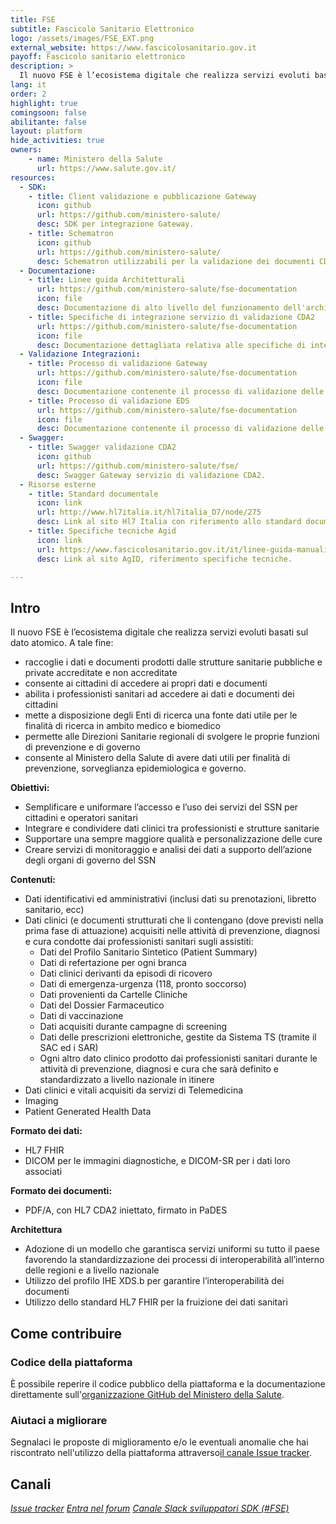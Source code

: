```yaml
---
title: FSE
subtitle: Fascicolo Sanitario Elettronico
logo: /assets/images/FSE_EXT.png
external_website: https://www.fascicolosanitario.gov.it
payoff: Fascicolo sanitario elettronico
description: >
  Il nuovo FSE è l’ecosistema digitale che realizza servizi evoluti basati sul dato atomico per cittadini e operatori sanitari.
lang: it
order: 2
highlight: true
comingsoon: false
abilitante: false
layout: platform
hide_activities: true
owners:
    - name: Ministero della Salute
      url: https://www.salute.gov.it/
resources:
  - SDK:
    - title: Client validazione e pubblicazione Gateway
      icon: github
      url: https://github.com/ministero-salute/
      desc: SDK per integrazione Gateway.
    - title: Schematron
      icon: github
      url: https://github.com/ministero-salute/
      desc: Schematron utilizzabili per la validazione dei documenti CDA2.
  - Documentazione:
    - title: Linee guida Architetturali
      url: https://github.com/ministero-salute/fse-documentation
      icon: file
      desc: Documentazione di alto livello del funzionamento dell'architettura.
    - title: Specifiche di integrazione servizio di validazione CDA2
      url: https://github.com/ministero-salute/fse-documentation
      icon: file
      desc: Documentazione dettagliata relativa alle specifiche di integrazione del servizio di validazione CDA2 esposto dal Gateway.
  - Validazione Integrazioni:
    - title: Processo di validazione Gateway
      url: https://github.com/ministero-salute/fse-documentation
      icon: file
      desc: Documentazione contenente il processo di validazione delle integrazioni con il Gateway.
    - title: Processo di validazione EDS
      url: https://github.com/ministero-salute/fse-documentation
      icon: file
      desc: Documentazione contenente il processo di validazione delle integrazioni con il EDS.
  - Swagger:
    - title: Swagger validazione CDA2
      icon: github
      url: https://github.com/ministero-salute/fse/
      desc: Swagger Gateway servizio di validazione CDA2.
  - Risorse esterne
    - title: Standard documentale
      icon: link
      url: http://www.hl7italia.it/hl7italia_D7/node/275
      desc: Link al sito Hl7 Italia con riferimento allo standard documentale.
    - title: Specifiche tecniche Agid
      icon: link
      url: https://www.fascicolosanitario.gov.it/it/linee-guida-manuali-documenti-tecnici
      desc: Link al sito AgID, riferimento specifiche tecniche.

---
```


## Intro 

Il nuovo FSE è l’ecosistema digitale che realizza servizi evoluti basati sul dato atomico. 
A tale fine:
- raccoglie i dati e documenti prodotti dalle strutture sanitarie pubbliche e private accreditate e non accreditate 
- consente ai cittadini di accedere ai propri dati e documenti 
- abilita i professionisti sanitari ad accedere ai dati e documenti dei cittadini
- mette a disposizione degli Enti di ricerca una fonte dati utile per le finalità di ricerca in ambito medico e biomedico
- permette alle Direzioni Sanitarie regionali di svolgere le proprie funzioni di prevenzione e di governo
- consente al Ministero della Salute di avere dati utili per finalità di prevenzione, sorveglianza epidemiologica e governo.

**Obiettivi:**
- Semplificare e uniformare l’accesso e l’uso dei servizi del SSN per cittadini e operatori sanitari
- Integrare e condividere dati clinici tra professionisti e strutture sanitarie 
- Supportare una sempre maggiore qualità e personalizzazione delle cure 
- Creare servizi di monitoraggio e analisi dei dati a supporto dell’azione degli organi di governo del SSN

**Contenuti:**
- Dati identificativi ed amministrativi (inclusi dati su prenotazioni, libretto sanitario, ecc)
- Dati clinici (e documenti strutturati che li contengano (dove previsti nella prima fase di attuazione) acquisiti nelle attività di prevenzione, diagnosi e cura condotte dai professionisti sanitari sugli assistiti:
	- Dati del Profilo Sanitario Sintetico (Patient Summary)
	- Dati di refertazione per ogni branca
	- Dati clinici derivanti da episodi di ricovero
	- Dati di emergenza-urgenza (118, pronto soccorso)
	- Dati provenienti da Cartelle Cliniche
	- Dati del Dossier Farmaceutico
	- Dati di vaccinazione
	- Dati acquisiti durante campagne di screening
	- Dati delle prescrizioni elettroniche, gestite da Sistema TS (tramite il SAC ed i SAR)
	- Ogni altro dato clinico prodotto dai professionisti sanitari durante le attività di prevenzione, diagnosi e cura che sarà definito e standardizzato a livello nazionale in itinere
- Dati clinici e vitali acquisiti da servizi di Telemedicina
- Imaging
- Patient Generated Health Data

**Formato dei dati:**
- HL7 FHIR
- DICOM per le immagini diagnostiche, e DICOM-SR per i dati loro associati

**Formato dei documenti:**
- PDF/A, con HL7 CDA2 iniettato, firmato in PaDES

**Architettura**
- Adozione di un modello che garantisca servizi uniformi su tutto il paese favorendo la standardizzazione dei processi di interoperabilità all’interno delle regioni e a livello nazionale
- Utilizzo del profilo IHE XDS.b per garantire l’interoperabilità dei documenti
- Utilizzo dello standard HL7 FHIR per la fruizione dei dati sanitari

## Come contribuire

### Codice della piattaforma

È possibile reperire il codice pubblico della piattaforma e la documentazione direttamente sull'[organizzazione GitHub del Ministero della Salute](https://github.com/ministero-salute). 

### Aiutaci a migliorare

Segnalaci le proposte di miglioramento e/o le eventuali anomalie che hai riscontrato nell'utilizzo della piattaforma attraverso[il canale Issue tracker](https://github.com/ministero-salute/fse/issues).

## Canali

<a class="btn btn-primary" href="https://github.com/ministero-salute/fse/issues" target="_blank"><i class="it-horn" /> Issue tracker</a>
<a class="btn btn-primary" href="https://forum.italia.it" target="_blank"><i class="it-horn" /> Entra nel forum</a>
<a class="btn btn-primary" href="https://developersitalia.slack.com/archives/C030BJEGEN8" target="_blank"><i class="it-comment" /> Canale Slack sviluppatori SDK (#FSE)</a>
